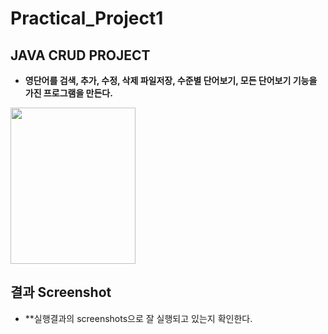 # Practical_Project1
## JAVA CRUD PROJECT
- **영단어를 검색, 추가, 수정, 삭제 파일저장, 수준별 단어보기, 모든 단어보기 기능을 가진 프로그램을 만든다.**       
<img src="https://user-images.githubusercontent.com/104772331/188791383-4fa60120-6800-460b-847f-10a32fef3873.PNG" width="200" height = "250" >  

## 결과  Screenshot
- **실행결과의 screenshots으로 잘 실행되고 있는지 확인한다.
